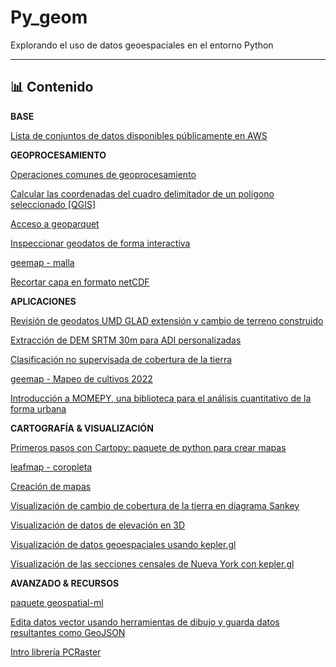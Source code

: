 # Py_geom


Explorando el uso de datos geoespaciales en el entorno Python

---

## 📊 Contenido

**BASE**

[Lista de conjuntos de datos disponibles públicamente en AWS](15/aws_open_data.ipynb)

**GEOPROCESAMIENTO**

[Operaciones comunes de geoprocesamiento](01/)

[Calcular las coordenadas del cuadro delimitador de un polígono seleccionado [QGIS]](02/)

[Acceso a geoparquet](04/)

[Inspeccionar geodatos de forma interactiva](05/geopandas_explore.ipynb)

[geemap - malla](10/fishnet_vector.ipynb)

[Recortar capa en formato netCDF](16/recortar_netcdf.ipynb)

**APLICACIONES**

[Revisión de geodatos UMD GLAD extensión y cambio de terreno construido](11/recortar_ras_shp_lotes.ipynb)

[Extracción de DEM SRTM 30m para ADI personalizadas](13/bolivia_download_30m_NASADEM_amrit.ipynb)

[Clasificación no supervisada de cobertura de la tierra](14/unsup_lc_clas.ipynb)

[geemap - Mapeo de cultivos 2022](18/crop_mapping_2022%20SAm.ipynb)

[Introducción a MOMEPY, una biblioteca para el análisis cuantitativo de la forma urbana](19/momepy_prueba_2.ipynb)

**CARTOGRAFÍA & VISUALIZACIÓN**

[Primeros pasos con Cartopy: paquete de python para crear mapas](03/cartopy_intro.ipynb)

[leafmap - coropleta](06/leafmap_choropleth.ipynb)

[Creación de mapas](07/making_maps.ipynb)

[Visualización de cambio de cobertura de la tierra en diagrama Sankey](09/bolivia_sankee_quickstart.ipynb)

[Visualización de datos de elevación en 3D](12/54_plot_raster.ipynb)

[Visualización de datos geoespaciales usando kepler.gl](21/visualize_kepler_gl.ipynb)

[Visualización de las secciones censales de Nueva York con kepler.gl](22/visualiz_zonas_censo_nyc.ipynb)

**AVANZADO & RECURSOS**

[paquete geospatial-ml](08/_desc.txt)

[Edita datos vector usando herramientas de dibujo y guarda datos resultantes como GeoJSON](23/edit_vector.ipynb)

[Intro librería PCRaster](20/pcraster_intro.ipynb)
